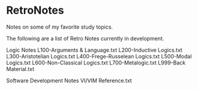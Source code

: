 # RetroNotes
Notes on some of my favorite study topics.

The following are a list of Retro Notes currently in development.

Logic Notes
   L100-Arguments & Language.txt
   L200-Inductive Logics.txt
   L300-Aristotelian Logics.txt
   L400-Frege-Russelean Logics.txt
   L500-Modal Logics.txt
   L600-Non-Classical Logics.txt
   L700-Metalogic.txt
   L999-Back Material.txt
   
Software Development Notes
   VI/VIM Reference.txt
